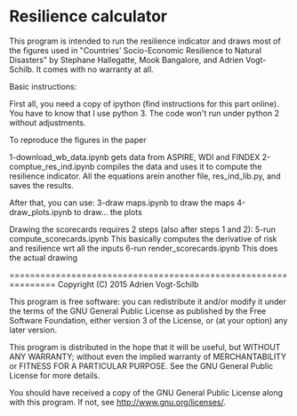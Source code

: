 Resilience calculator
====================

This program is intended to run the resilience indicator and draws most 
of the figures used in "Countries’ Socio-Economic Resilience to 
Natural Disasters" by Stephane Hallegatte, Mook Bangalore, and Adrien 
Vogt-Schilb. 
It comes with no warranty at all. 


Basic instructions: 

First all, you need a copy of ipython (find instructions for this part 
online). You have to know that I use python 3. The code won't run under 
python 2 without adjustments. 

To reproduce the figures in the paper 

1-download_wb_data.ipynb gets data from ASPIRE, WDI and FINDEX 
2-comptue_res_ind.ipynb compiles the data and uses it to compute the 
resilience indicator. All the equations arein another file, 
res_ind_lib.py, and saves the results. 

After that, you can use: 3-draw maps.ipynb to draw the maps 
4-draw_plots.ipynb to draw... the plots 

Drawing the scorecards requires 2 steps (also after steps 1 and 2): 
5-run compute_scorecards.ipynb This basically computes the derivative of 
risk and resilience wrt all the inputs 6-run render_scorecards.ipynb 
This does the actual drawing 


===============================================================
Copyright (C) 2015  Adrien Vogt-Schilb

This program is free software: you can redistribute it and/or modify
it under the terms of the GNU General Public License as published by
the Free Software Foundation, either version 3 of the License, or
(at your option) any later version.

This program is distributed in the hope that it will be useful,
but WITHOUT ANY WARRANTY; without even the implied warranty of
MERCHANTABILITY or FITNESS FOR A PARTICULAR PURPOSE.  See the
GNU General Public License for more details.

You should have received a copy of the GNU General Public License
along with this program.  If not, see <http://www.gnu.org/licenses/>.
